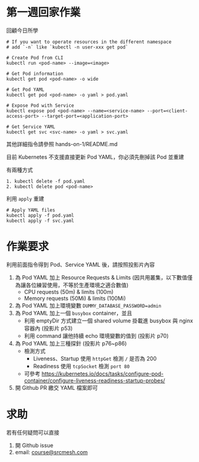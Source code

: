 # 第一週回家作業

回顧今日所學

```
# If you want to operate resources in the different namespace
# add `-n` like `kubectl -n user-xxx get pod`

# Create Pod from CLI
kubectl run <pod-name> --image=<image>

# Get Pod information
kubectl get pod <pod-name> -o wide

# Get Pod YAML
kubectl get pod <pod-name> -o yaml > pod.yaml

# Expose Pod with Service
kubectl expose pod <pod-name> --name=<service-name> --port=<client-access-port> --target-port=<application-port>

# Get Service YAML
kubectl get svc <svc-name> -o yaml > svc.yaml
```

其他詳細指令請參照 hands-on-1/README.md

目前 Kubernetes 不支援直接更新 Pod YAML，你必須先刪掉該 Pod 並重建 

有兩種方式

```
1. kubectl delete -f pod.yaml
2. kubectl delete pod <pod-name>
```

利用 `apply` 重建

```
# Apply YAML files
kubectl apply -f pod.yaml
kubectl apply -f svc.yaml
```

# 作業要求

利用前面指令得到 Pod、Service YAML 後，請按照投影片內容

1. 為 Pod YAML 加上 Resource Requests & Limits (因共用叢集，以下數值僅為讓各位練習使用，不等於生產環境之適合數值)
    * CPU requests (50m) & limits (100m)
    * Memory requests (50Mi) & limits (100Mi)
2. 為 Pod YAML 加上環境變數 `DUMMY_DATABASE_PASSWORD=admin`
3. 為 Pod YAML 加上一個 `busybox` container，並且
    * 利用 emptyDir 方式建立一個 shared volume 掛載進 busybox 與 nginx 容器內 (投影片 p53)
    * 利用 command 讓他持續 echo 環境變數的值到 (投影片 p70)
4. 為 Pod YAML 加上三種探針 (投影片 p76~p86)
    * 檢測方式
        * Liveness、Startup 使用 `httpGet` 檢測 `/` 是否為 200
        * Readiness 使用 `tcpSocket` 檢測 `port 80`
    * 可參考 https://kubernetes.io/docs/tasks/configure-pod-container/configure-liveness-readiness-startup-probes/
5. 開 Github PR 繳交 YAML 檔案即可

# 求助

若有任何疑問可以直接 
1. 開 Github issue
2. email: course@srcmesh.com